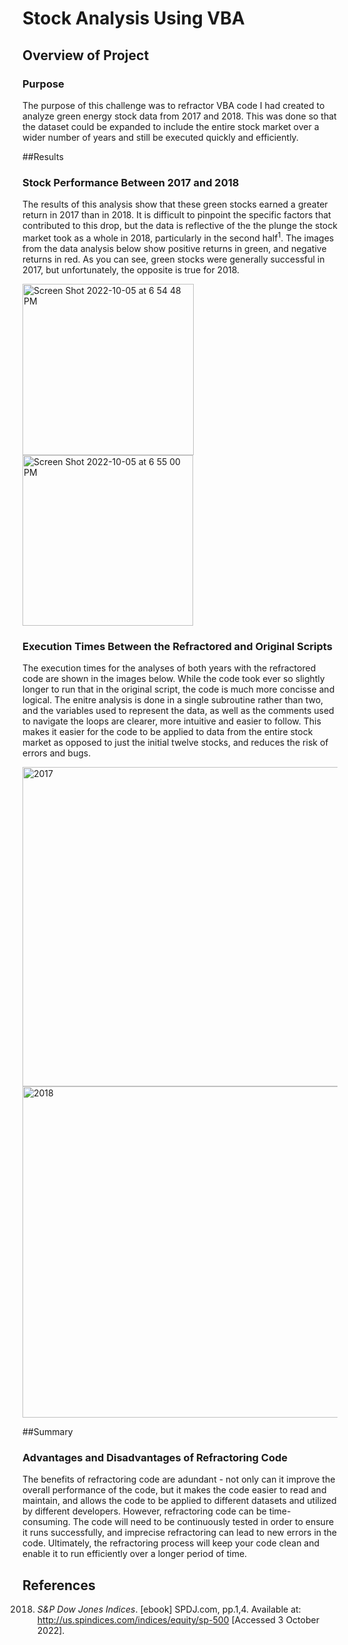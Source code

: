 # Stock Analysis Using VBA

## Overview of Project

### Purpose

The purpose of this challenge was to refractor VBA code I had created to analyze green energy stock data from 2017 and 2018. This was done so that the dataset could be expanded to include the entire stock market over a wider number of years and still be executed quickly and efficiently.  

##Results

### Stock Performance Between 2017 and 2018

The results of this analysis show that these green stocks earned a greater return in 2017 than in 2018. It is difficult to pinpoint the specific factors that contributed to this drop, but the data is reflective of the the plunge the stock market took as a whole in 2018, particularly in the second half<sup>1</sup>. The images from the data analysis below show positive returns in green, and negative returns in red. As you can see, green stocks were generally successful in 2017, but unfortunately, the opposite is true for 2018.

<img width="274" alt="Screen Shot 2022-10-05 at 6 54 48 PM" src="https://user-images.githubusercontent.com/113553238/194182082-8503d539-45b8-4cd0-8fde-a0489b981aa3.png">     <img width="273" alt="Screen Shot 2022-10-05 at 6 55 00 PM" src="https://user-images.githubusercontent.com/113553238/194182100-0eb04bfd-1433-43d0-849e-0b46577f1935.png">

### Execution Times Between the Refractored and Original Scripts

The execution times for the analyses of both years with the refractored code are shown in the images below. While the code took ever so slightly longer to run that in the original script, the code is much more concisse and logical. The enitre analysis is done in a single subroutine rather than two, and the variables used to represent the data, as well as the comments used to navigate the loops are clearer, more intuitive and easier to follow. This makes it easier for the code to be applied to data from the entire stock market as opposed to just the initial twelve stocks, and reduces the risk of errors and bugs.

<img width="511" alt="2017" src="https://user-images.githubusercontent.com/113553238/194184457-b96a4198-e2cb-4cbc-9eb0-9f5099fcb710.png">     <img width="530" alt="2018" src="https://user-images.githubusercontent.com/113553238/194184500-03076fe3-9f3a-404a-b45f-f9e2fa182785.png">

##Summary

### Advantages and Disadvantages of Refractoring Code

The benefits of refractoring code are adundant - not only can it improve the overall performance of the code, but it makes the code easier to read and maintain, and allows the code to be applied to different datasets and utilized by different developers. However, refractoring code can be time-consuming. The code will need to be continuously tested in order to ensure it runs successfully, and imprecise refractoring can lead to new errors in the code. Ultimately, the refractoring process will keep your code clean and enable it to run efficiently over a longer period of time.

## References

2018. *S&P Dow Jones Indices*. [ebook] SPDJ.com, pp.1,4. Available at: <http://us.spindices.com/indices/equity/sp-500> [Accessed 3 October 2022].
